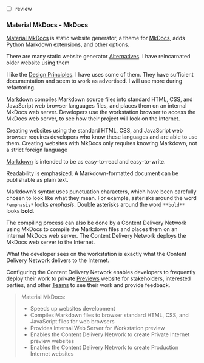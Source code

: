 - [ ] review

### Material MkDocs - MkDocs

[Material MkDocs](https://squidfunk.github.io/mkdocs-material/) is static website generator, a theme for [MkDocs](https://www.mkdocs.org/), adds Python Markdown extensions, and other options. 

There are many static website generator [Alternatives](https://squidfunk.github.io/mkdocs-material/alternatives/). I have reincarnated older website using them 

I like the [Design Principles](https://squidfunk.github.io/mkdocs-material/philosophy/#design-principles). I have uses some of them. They have sufficient documentation and seem to work as advertised. I will use more during refactoring.

[Markdown](markdown.md) compiles Markdown source files into standard HTML, CSS, and JavaScript web browser languages files, and places them on an internal MkDocs web server.  Developers use the workstation browser to access the MkDocs web server, to see how their project will look on the Internet.

Creating websites using the standard HTML, CSS, and JavaScript web browser requires developers who know these languages and are able to use them. Creating websites with MkDocs only requires knowing Markdown, not a strict foreign language

[Markdown](markdown.md) is intended to be as easy-to-read and easy-to-write.

Readability is emphasized. A Markdown-formatted document can be publishable as plain text.

Markdown’s syntax uses punctuation characters, which have been carefully chosen to look like what they mean. For example, asterisks around the word `*emphasis*`  looks  *emphasis*. Double asterisks around the word `**bold**` looks   **bold**.

The compiling process can also be done by a Content Delivery Network using MkDocs to compile the Markdown files and places them on an internal MkDocs web server. The Content Delivery Network deploys the MkDocs web server to the Internet.

What the developer sees on the workstation is exactly what the Content Delivery Network delivers to the Internet.

Configuring the Content Delivery Network enables developers to frequently deploy their work to private [Previews](preview.md) website for stakeholders, interested parties, and other [Teams](team_overview.md) to see their work and provide feedback.



>  Material MkDocs: 
> 
> - Speeds up websites development  
> - Compiles Markdown files to browser standard HTML, CSS, and JavaScript files for web browsers  
> - Provides Internal Web Server for Workstation preview  
> - Enables the Content Delivery Network to create Private Internet preview websites  
> - Enables the Content Delivery Network to create Production Internet websites
>
> 